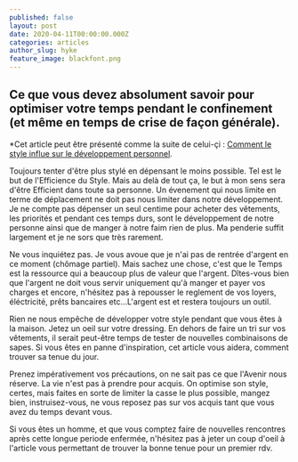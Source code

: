 ```yaml
---
published: false
layout: post
date: 2020-04-11T00:00:00.000Z
categories: articles
author_slug: hyke
feature_image: blackfont.png
---
```

## Ce que vous devez absolument savoir pour optimiser votre temps pendant le confinement (et même en temps de crise de façon générale).

*Cet article peut être présenté comme la suite de celui-çi : [Comment le style influe sur le développement personnel](http://www.crevardstyle.com/Comment-le-style-influe-sur-le-d%C3%A9veloppement-personnel).

Toujours tenter d'être plus stylé en dépensant le moins possible. Tel est le but de l'Efficience du Style. Mais au delà de tout ça, le but à mon sens sera d'être Efficient dans toute sa personne. Un évenement qui nous limite en terme de déplacement ne doit pas nous limiter dans notre développement. Je ne compte pas dépenser un seul centime pour acheter des vêtements, les priorités et pendant ces temps durs, sont le développement de notre personne ainsi que de manger à notre faim rien de plus. Ma penderie suffit largement et je ne sors que très rarement.

Ne vous inquiétez pas. Je vous avoue que je n'ai pas de rentrée d'argent en ce moment (chômage partiel). Mais sachez une chose, c'est que le Temps est la ressource qui a beaucoup plus de valeur que l'argent. Dîtes-vous bien que l'argent ne doit vous servir uniquement qu'à manger et payer vos charges et encore, n'hésitez pas à repousser le reglement de vos loyers, éléctricité, prêts bancaires etc...L'argent est et restera toujours un outil.

Rien ne nous empêche de développer votre style pendant que vous êtes à la maison. Jetez un oeil sur votre dressing. En dehors de faire un tri sur vos vêtements, il serait peut-être temps de tester de nouvelles combinaisons de sapes. Si vous êtes en panne d'inspiration, cet article vous aidera, comment trouver sa tenue du jour.

Prenez impérativement vos précautions, on ne sait pas ce que l'Avenir nous réserve. La vie n'est pas à prendre pour acquis. On optimise son style, certes, mais faites en sorte de limiter la casse le plus possible, mangez bien, instruisez-vous, ne vous reposez pas sur vos acquis tant que vous avez du temps devant vous.

Si vous êtes un homme, et que vous comptez faire de nouvelles rencontres après cette longue periode enfermée, n'hésitez pas à jeter un coup d'oeil à l'article vous permettant de trouver la bonne tenue pour un premier rdv.

